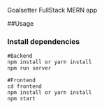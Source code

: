 Goalsetter FullStack MERN app

##Usage 

### Install dependencies 
```
#Backend
npm install or yarn install
npm run server 

#Frontend 
cd frontend 
npm install or yarn install 
npm start 
```
